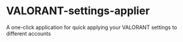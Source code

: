 # VALORANT-settings-applier
A one-click application for quick applying your VALORANT settings to different accounts
